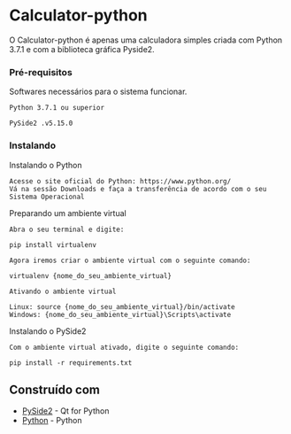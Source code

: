 # Calculator-python

O Calculator-python é apenas uma calculadora simples criada com Python 3.7.1 e com a biblioteca gráfica Pyside2.

### Pré-requisitos

Softwares necessários para o sistema funcionar.

```
Python 3.7.1 ou superior
```

```
PySide2 .v5.15.0
```

### Instalando

Instalando o Python

```
Acesse o site oficial do Python: https://www.python.org/
Vá na sessão Downloads e faça a transferência de acordo com o seu Sistema Operacional
```

Preparando um ambiente virtual

```
Abra o seu terminal e digite: 

pip install virtualenv

Agora iremos criar o ambiente virtual com o seguinte comando:

virtualenv {nome_do_seu_ambiente_virtual}

Ativando o ambiente virtual

Linux: source {nome_do_seu_ambiente_virtual}/bin/activate
Windows: {nome_do_seu_ambiente_virtual}\Scripts\activate
```

Instalando o PySide2

```
Com o ambiente virtual ativado, digite o seguinte comando:

pip install -r requirements.txt
```


## Construído com

* [PySide2](https://wiki.qt.io/Qt_for_Python) - Qt for Python
* [Python](https://www.python.org/) - Python 

